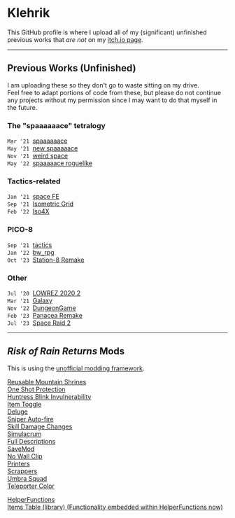 # Klehrik

This GitHub profile is where I upload all of my (significant) unfinished previous works that *are not* on my [itch.io page](https://klehrik.itch.io).

---

## Previous Works (Unfinished)

I am uploading these so they don't go to waste sitting on my drive.  
Feel free to adapt portions of code from these, but please do not continue any projects without my permission since I may want to do that myself in the future.

### The "spaaaaaace" tetralogy
`Mar '21`&nbsp; [spaaaaaace](https://github.com/Klehrik/spaaaaaace)  
`May '21`&nbsp; [new spaaaaace](https://github.com/Klehrik/new-spaaaaace)  
`Nov '21`&nbsp; [weird space](https://github.com/Klehrik/weird-space)  
`May '22`&nbsp; [spaaaaace roguelike](https://github.com/Klehrik/spaaaaace-roguelike)  

### Tactics-related
`Jan '21`&nbsp; [space FE](https://github.com/Klehrik/space-FE)  
`Sep '21`&nbsp; [Isometric Grid](https://github.com/Klehrik/Isometric-Grid)  
`Feb '22`&nbsp; [Iso4X](https://github.com/Klehrik/Iso4X)  

### PICO-8
`Sep '21`&nbsp; [tactics](https://github.com/Klehrik/tactics)  
`Jan '22`&nbsp; [bw_rpg](https://github.com/Klehrik/bw_rpg)  
`Oct '23`&nbsp; [Station-8 Remake](https://github.com/Klehrik/Station-8-Remake)  

### Other
`Jul '20`&nbsp; [LOWREZ 2020 2](https://github.com/Klehrik/LOWREZ-2020-2)  
`Mar '21`&nbsp; [Galaxy](https://github.com/Klehrik/Galaxy)  
`Nov '22`&nbsp; [DungeonGame](https://github.com/Klehrik/DungeonGame)  
`Feb '23`&nbsp; [Panacea Remake](https://github.com/Klehrik/Panacea-Remake)  
`Jul '23`&nbsp; [Space Raid 2](https://github.com/Klehrik/Space-Raid-2)  

---

## *Risk of Rain Returns* Mods

This is using the [unofficial modding framework](https://github.com/return-of-modding/ReturnOfModding).

[Reusable Mountain Shrines](https://github.com/Klehrik/RoRR-ReusableMountainShrines)  
[One Shot Protection](https://github.com/Klehrik/RoRR-OneShotProtection)  
[Huntress Blink Invulnerability](https://github.com/Klehrik/RoRR-HuntressBlinkInvulnerability)  
[Item Toggle](https://github.com/Klehrik/RoRR-ItemToggle)  
[Deluge](https://github.com/Klehrik/RoRR-Deluge)  
[Sniper Auto-fire](https://github.com/Klehrik/RoRR-SniperAutofire)  
[Skill Damage Changes](https://github.com/Klehrik/RoRR-SkillDamageChanges)  
[Simulacrum](https://github.com/Klehrik/RoRR-Simulacrum)  
[Full Descriptions](https://github.com/Klehrik/RoRR-FullDescriptions)  
[SaveMod](https://github.com/Klehrik/RoRR-SaveMod)  
[No Wall Clip](https://github.com/Klehrik/RoRR-NoWallClip)  
[Printers](https://github.com/Klehrik/RoRR-Printers)  
[Scrappers](https://github.com/Klehrik/RoRR-Scrappers)  
[Umbra Squad](https://github.com/Klehrik/RoRR-UmbraSquad)  
[Teleporter Color](https://github.com/Klehrik/RoRR-TeleporterColor)  

[HelperFunctions](https://github.com/Klehrik/RoRR-HelperFunctions)  
[Items Table (library) (Functionality embedded within HelperFunctions now)](https://github.com/Klehrik/RoRR-ItemsTable)  
